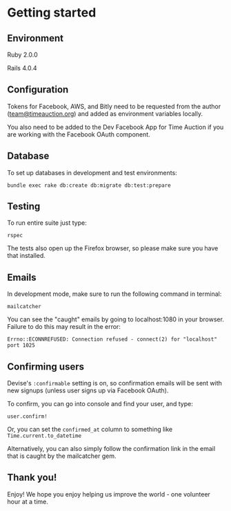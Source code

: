 Getting started
===============

Environment
-----------

Ruby 2.0.0

Rails 4.0.4

Configuration
-------------

Tokens for Facebook, AWS, and Bitly need to be requested from the author (team@timeauction.org) and added as environment variables locally.

You also need to be added to the Dev Facebook App for Time Auction if you are working with the Facebook OAuth component.

Database
--------

To set up databases in development and test environments:
```
bundle exec rake db:create db:migrate db:test:prepare
```

Testing
-------

To run entire suite just type:
```
rspec
```
The tests also open up the Firefox browser, so please make sure you have that installed.

Emails
------

In development mode, make sure to run the following command in terminal:
```
mailcatcher
```
You can see the "caught" emails by going to localhost:1080 in your browser.  Failure to do this may result in the error:

```
Errno::ECONNREFUSED: Connection refused - connect(2) for "localhost" port 1025
```

Confirming users
----------------

Devise's ```:confirmable``` setting is on, so confirmation emails will be sent with new signups (unless user signs up via Facebook OAuth).

To confirm, you can go into console and find your user, and type:

```
user.confirm!
```
Or, you can set the ```confirmed_at``` column to something like ```Time.current.to_datetime```

Alternatively, you can also simply follow the confirmation link in the email that is caught by the mailcatcher gem.

Thank you!
----------

Enjoy! We hope you enjoy helping us improve the world - one volunteer hour at a time.